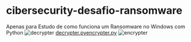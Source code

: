# cibersecurity-desafio-ransomware
Apenas para Estudo de como funciona um Ransomware no Windows com Python
![decrypter](https://github.com/user-attachments/assets/4178b0a2-4488-4393-a099-f9873136a68d)
[decrypter.py](https://github.com/user-attachments/files/22755675/decrypter.py)[encrypter.py](https://github.com/user-attachments/files/22755680/encrypter.py)
![encrypter](https://github.com/user-attachments/assets/b0a21c69-70f2-44b8-ba88-6b903a4e7031)
